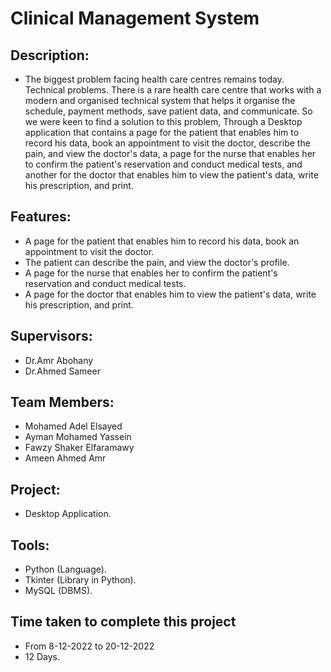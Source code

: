 # Clinical Management System

## Description:
  - The biggest problem facing health care centres remains today. Technical problems. There is a rare health care centre that works with a modern and organised technical system that helps it organise the schedule, payment methods, save patient data, and communicate. So we were keen to find a solution to this problem, Through a Desktop  application that contains a page for the patient that enables him to record his data, book an appointment to visit the doctor, describe the pain, and view the doctor's data, a page for the nurse that enables her to confirm the patient's reservation and conduct medical tests, and another for the doctor that enables him to view the patient's data, write his prescription, and print.

## Features:
- A page for the patient that enables him to record his data, book an appointment to visit the doctor.
- The patient can describe the pain, and view the doctor's profile.
- A page for the nurse that enables her to confirm the patient's reservation and conduct medical tests.
- A page for the doctor that enables him to view the patient's data, write his prescription, and print.

## Supervisors:
  - Dr.Amr Abohany
  - Dr.Ahmed Sameer
  
## Team Members:
  - Mohamed Adel Elsayed
  - Ayman Mohamed Yassein
  - Fawzy Shaker Elfaramawy
  - Ameen Ahmed Amr

## Project:
  - Desktop Application.

## Tools:
  - Python (Language).
  - Tkinter (Library in Python).
  - MySQL (DBMS).

## Time taken to complete this project
  - From 8-12-2022 to 20-12-2022
  - 12 Days.
